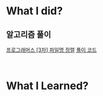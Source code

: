 # What I did?

## 알고리즘 풀이

[프로그래머스 [3차] 파일명 정렬](https://school.programmers.co.kr/learn/courses/30/lessons/17679)
[풀이 코드](https://github.com/lemam/Algo/blob/f9da47f7d844bdb61fa98b2933bf2a60b50e6f8b/Java/src/Programmers/Pro_1%EC%B0%A8_%ED%94%84%EB%A0%8C%EC%A6%884%EB%B8%94%EB%A1%9D.java)

<br/>

# What I Learned?
